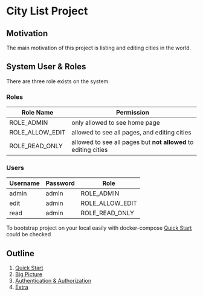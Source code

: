 # City List Project

## Motivation
The main motivation of this project is listing and editing cities in the world.

## System User & Roles
There are three role exists on the system.

### Roles
| Role Name       	| Permission                                                     	|
|-----------------	|----------------------------------------------------------------	|
| ROLE_ADMIN      	| only allowed to see home page                                  	|
| ROLE_ALLOW_EDIT 	| allowed to see all pages, and editing cities                   	|
| ROLE_READ_ONLY  	| allowed to see all pages but **not allowed** to editing cities 	|

### Users
| Username 	| Password 	| Role            	|
|----------	|----------	|-----------------	|
| admin    	| admin    	| ROLE_ADMIN      	|
| edit     	| admin    	| ROLE_ALLOW_EDIT 	|
| read     	| admin    	| ROLE_READ_ONLY  	|

To bootstrap project on your local easily with docker-compose [Quick Start](./quick-start.md) could be checked 

## Outline
1. [Quick Start](./quick-start.md)
2. [Big Picture](./big-picture.md)
3. [Authentication & Authorization](./auth.md)
4. [Extra](./quick-start.md)
